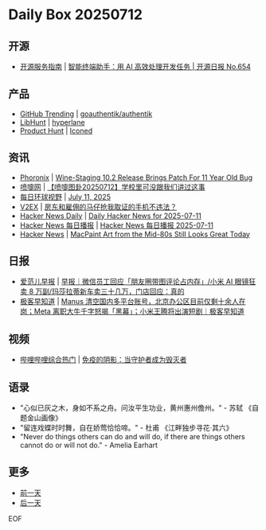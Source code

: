 # Daily Box 20250712

## 开源
- [开源服务指南](https://osguider.com/blog/) | [智能终端助手：用 AI 高效处理开发任务 | 开源日报 No.654](https://osguider.com/blog/post/daily/daily-654/)

## 产品
- [GitHub Trending](https://github.com/trending?since=daily) | [goauthentik/authentik](https://github.com/goauthentik/authentik)
- [LibHunt](https://www.libhunt.com/) | [hyperlane](https://www.libhunt.com/r/hyperlane)
- [Product Hunt](https://www.producthunt.com) | [Iconed](https://www.producthunt.com/products/iconed)

## 资讯
- [Phoronix](https://www.phoronix.com/) | [Wine-Staging 10.2 Release Brings Patch For 11 Year Old Bug](https://www.phoronix.com/news/Wine-Staging-10.2-Released)
- [喷嚏网](http://www.dapenti.com/blog/blog.asp?subjectid=70&name=xilei) | [【喷嚏图卦20250712】学校里可没跟我们讲过这事](http://www.dapenti.com/blog/more.asp?name=xilei&id=187047)
- [每日环球视野](https://idai.ly/) | [July 11, 2025](http://m.idai.ly/se/a193iG?1752163200)
- [V2EX](https://www.v2ex.com/) | [房东和雇佣的马仔抢我取证的手机不违法？](https://www.v2ex.com/t/1144769)
- [Hacker News Daily](https://www.daemonology.net/hn-daily/) | [Daily Hacker News for 2025-07-11](https://www.daemonology.net/hn-daily/2025-07-11.html)
- [Hacker News 每日播报](https://hacker-news.agi.li/) | [Hacker News 每日播报 2025-07-11](https://hacker-news.agi.li/post/2025-07-11)
- [Hacker News](https://news.ycombinator.com/front) | [MacPaint Art from the Mid-80s Still Looks Great Today](https://news.ycombinator.com/item?id=44540402)

## 日报
- [爱范儿早报](https://www.ifanr.com/category/ifanrnews) | [早报｜微信员工回应「朋友圈带图评论占内存」/小米 AI 眼镜狂卖 8 万副/玛莎拉蒂新车卖三十几万，门店回应：真的](https://www.ifanr.com/1630656)
- [极客早知道](https://www.geekpark.net/column/74) | [Manus 清空国内多平台账号，北京办公区目前仅剩十余人在岗；Meta 离职大牛千字怒揭「黑幕」；小米王腾将出演短剧｜极客早知道](https://www.geekpark.net/news/351458)

## 视频
- [哔哩哔哩综合热门](https://www.bilibili.com/v/popular/all/) | [免疫的阴影：当守护者成为毁灭者](https://b23.tv/BV17iuLzjENB)

## 语录
- "心似已灰之木，身如不系之舟。问汝平生功业，黄州惠州儋州。" - 苏轼 《自题金山画像》
- "留连戏蝶时时舞，自在娇莺恰恰啼。" - 杜甫 《江畔独步寻花·其六》
- "Never do things others can do and will do, if there are things others cannot do or will not do." - Amelia Earhart

## 更多
- [前一天](daily-box-20250711.md)
- [后一天](daily-box-20250713.md)

EOF